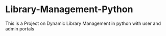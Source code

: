 # Library-Management-Python
This is a Project on Dynamic Library Management in python with user and admin portals
